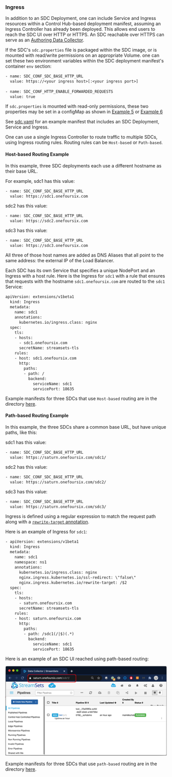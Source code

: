 ### Ingress

In addition to an SDC Deployment, one can include Service and Ingress resources within a Control Hub-based deployment manifest, assuming an Ingress Controller has already been deployed. This allows end users to reach the SDC UI over HTTP or HTTPS.  An SDC reachable over HTTPS can serve as an [Authoring Data Collector](https://streamsets.com/documentation/controlhub/latest/help/controlhub/UserGuide/DataCollectors/PDesigner_AuthoringSDC.html?hl=authoring%2Cdata%2Ccollectors).

If the SDC's <code>sdc.properties</code> file is packaged within the SDC image, or is mounted with read/write permissions on an appropriate Volume. one can set these two environment variables within the SDC deployment manifest's container <code>env</code> section:

    - name: SDC_CONF_SDC_BASE_HTTP_URL
      value: https://<your ingress host>[:<your ingress port>]
    
    - name: SDC_CONF_HTTP_ENABLE_FORWARDED_REQUESTS
      value: true

If <code>sdc.properties</code> is mounted with read-only permissions, these two properties may be set in a configMap as shown in [Example 5](https://github.com/onefoursix/sdc-k8s-deployment-with-custom-config/tree/master/examples/example-5) or [Example 6](https://github.com/onefoursix/sdc-k8s-deployment-with-custom-config/tree/master/examples/example-6)

See [sdc.yaml](https://github.com/onefoursix/sdc-k8s-deployment-with-custom-config/blob/master/examples/example-9/sdc.yaml) for an example manifest that includes an SDC Deployment, Service and Ingress.

One can use a single Ingress Controller to route traffic to multiple SDCs, using Ingress routing rules. Routing rules can be <code>Host-based</code> or <code>Path-based</code>. 

#### Host-based Routing Example

In this example, three SDC deployments each use a different hostname as their base URL. 

For example, sdc1 has this value: 

    - name: SDC_CONF_SDC_BASE_HTTP_URL
      value: https://sdc1.onefoursix.com

sdc2 has this value: 

    - name: SDC_CONF_SDC_BASE_HTTP_URL
      value: https://sdc2.onefoursix.com

sdc3 has this value:

    - name: SDC_CONF_SDC_BASE_HTTP_URL
      value: https://sdc3.onefoursix.com
      
All three of those host names are added as DNS Aliases that all point to the same address: the external IP of the Load Balancer.

Each SDC has its own Service that specifies a unique NodePort and an Ingress with a host rule. Here is the Ingress for <code>sdc1</code> with a rule that ensures that requests with the hostname <code>sdc1.onefoursix.com</code> are routed to the <code>sdc1</code> Service:


    apiVersion: extensions/v1beta1
      kind: Ingress
      metadata:
        name: sdc1
        annotations:
          kubernetes.io/ingress.class: nginx
      spec:
        tls:
        - hosts:
          - sdc1.onefoursix.com
          secretName: streamsets-tls
        rules:
        - host: sdc1.onefoursix.com
          http:
            paths:
            - path: /
              backend:
                serviceName: sdc1
                servicePort: 18635
                
                
Example manifests for three SDCs that use <code>Host-based</code> routing are in the directory [here](https://github.com/onefoursix/sdc-k8s-deployment-with-custom-config/tree/master/examples/example-9/host-based-routing).


#### Path-based Routing Example

In this example, the three SDCs share a common base URL, but have unique paths, like this:


sdc1 has this value: 
    
    - name: SDC_CONF_SDC_BASE_HTTP_URL
      value: https://saturn.onefoursix.com/sdc1/
    
sdc2 has this value: 
    
    - name: SDC_CONF_SDC_BASE_HTTP_URL
      value: https://saturn.onefoursix.com/sdc2/
    
sdc3 has this value:
    
    - name: SDC_CONF_SDC_BASE_HTTP_URL
      value: https://saturn.onefoursix.com/sdc3/


Ingress is defined using a regular expression to match the request path along with a [<code>rewrite-target</code> annotation](https://kubernetes.github.io/ingress-nginx/examples/rewrite/#rewrite).

Here is an example of Ingress for <code>sdc1</code>:

    - apiVersion: extensions/v1beta1
      kind: Ingress
      metadata:
        name: sdc1
        namespace: ns1
        annotations:
          kubernetes.io/ingress.class: nginx
          nginx.ingress.kubernetes.io/ssl-redirect: \"false\"
          nginx.ingress.kubernetes.io/rewrite-target: /$2
      spec:
        tls:
        - hosts:
          - saturn.onefoursix.com
          secretName: streamsets-tls
        rules:
        - host: saturn.onefoursix.com
          http:
            paths:
            - path: /sdc1(/|$)(.*)
              backend:
                serviceName: sdc1
                servicePort: 18635


Here is an example of an SDC UI reached using path-based routing:

<img src="images/path-based-routing.png" alt="path-based-routing" width="600"/>

Example manifests for three SDCs that use <code>path-based</code> routing are in the directory [here](https://github.com/onefoursix/sdc-k8s-deployment-with-custom-config/tree/master/examples/example-9/path-based-routing).
